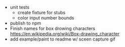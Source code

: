 - unit tests
    - create fixture for stubs
    - color input number bounds
- publish to npm
- Finish names for box drowing characters
  <https://en.wikipedia.org/wiki/Box-drawing_character>
- add example/paint to readme w/ sceen capture gif
